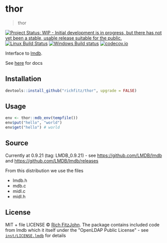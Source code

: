 # thor

> thor

[![Project Status: WIP - Initial development is in progress, but there has not yet been a stable, usable release suitable for the public.](http://www.repostatus.org/badges/latest/wip.svg)](http://www.repostatus.org/#wip)
[![Linux Build Status](https://travis-ci.org/richfitz/thor.svg?branch=master)](https://travis-ci.org/richfitz/thor)
[![Windows Build status](https://ci.appveyor.com/api/projects/status/github/richfitz/thor?svg=true)](https://ci.appveyor.com/project/richfitz/thor)
[![codecov.io](https://codecov.io/github/richfitz/thor/coverage.svg?branch=master)](https://codecov.io/github/richfitz/thor?branch=master)

Interface to [lmdb](https://github.com/LMDB/lmdb).

See [here](http://symas.com/mdb/doc/) for docs

## Installation

```r
devtools::install_github("richfitz/thor", upgrade = FALSE)
```

## Usage

```r
env <- thor::mdb_env(tempfile())
env$put("hello", "world")
env$get("hello") # world
```

## Source

Currently at 0.9.21 (tag: LMDB_0.9.21) - see https://github.com/LMDB/lmdb and https://github.com/LMDB/lmdb/releases

From this distribution we use the files

* lmdb.h
* mdb.c
* midl.c
* midl.h

## License

MIT + file LICENSE © [Rich FitzJohn](https://github.com/richfitz).  The package contains included code from lmdb which it itself under the "OpenLDAP Public License" - see [`inst/LICENSE.lmdb`](inst/LICENSE.lmdb) for details
